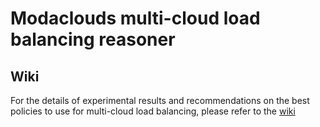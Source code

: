 # Modaclouds multi-cloud load balancing reasoner

## Wiki
For the details of experimental results and recommendations on the best policies to use for multi-cloud load balancing, please refer to the [wiki](https://github.com/imperial-modaclouds/modaclouds-multi-cloud-lb-reasoner/wiki)
